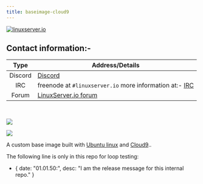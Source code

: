 ```yaml
---
title: baseimage-cloud9
---
```

<!-- DO NOT EDIT THIS FILE MANUALLY  -->
<!-- Please read the https://github.com/linuxserver/docker-baseimage-cloud9/blob/master/.github/CONTRIBUTING.md -->

[linuxserverurl]: https://linuxserver.io
[forumurl]: https://forum.linuxserver.io
[ircurl]: https://www.linuxserver.io/irc/

[![linuxserver.io](https://raw.githubusercontent.com/linuxserver/docker-templates/master/linuxserver.io/img/linuxserver_medium.png?v=4&s=4000)][linuxserverurl]

## Contact information:-

| Type | Address/Details |
| :---: | --- |
| Discord | [Discord](https://discord.gg/YWrKVTn) |
| IRC | freenode at `#linuxserver.io` more information at:- [IRC][ircurl]
| Forum | [LinuxServer.io forum][forumurl] |

&nbsp;
&nbsp;

[![](https://images.microbadger.com/badges/image/lsiobase/cloud9.svg)](https://microbadger.com/images/lsiobase/cloud9 "Get your own image badge on microbadger.com")

[![](https://raw.githubusercontent.com/linuxserver/docker-templates/master/linuxserver.io/img/Dockerfile-Link-green.png)](https://github.com/linuxserver/docker-baseimage-cloud9/blob/master/Dockerfile)

A custom base image built with [Ubuntu linux](https://www.ubuntu.com/) and [Cloud9](https://github.com/c9/core)..

The following line is only in this repo for loop testing:

- { date: "01.01.50:", desc: "I am the release message for this internal repo." }
